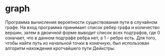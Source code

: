# graph
Программа вычисления вероятности существования пути в случайном графе.
На вход программа принимает список ребер графа и количество вершин, затем в двоичной форме выводит список всех подграфов, где 0 означает, что в данном подграфе ребра нет, а 1 – ребро есть. Для того, чтобы найти путь из начальной точки в конечную, был использован алгоритм нахождения кротчайшего пути Дейкстры. 
